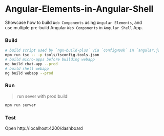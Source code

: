 # Angular-Elements-in-Angular-Shell

Showcase how to build `Web Components` using `Angular Elements`, and <br>
use multiple pre-build Angular `Web Components` in `Angular Shell` App.    
 
### Build
```bash
# build script used by `ngx-build-plus` via `configHook` in `angular.json` (one time only)
npm run tsc -- -p tools/tsconfig.tools.json
# build micro-apps before building webapp
ng build chat-app --prod
# build shell webapp
ng build webapp --prod
 ```

### Run
> run sever with prod build
```bash
npm run server
```


### Test

Open http://localhost:4200/dashboard 
